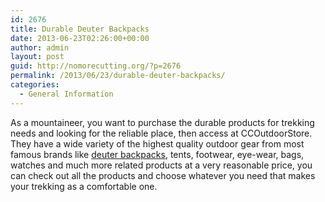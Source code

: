 ```yaml
---
id: 2676
title: Durable Deuter Backpacks
date: 2013-06-23T02:26:00+00:00
author: admin
layout: post
guid: http://nomorecutting.org/?p=2676
permalink: /2013/06/23/durable-deuter-backpacks/
categories:
  - General Information
---
```

As a mountaineer, you want to purchase the durable products for trekking needs and looking for the reliable place, then access at CCOutdoorStore. They have a wide variety of the highest quality outdoor gear from most famous brands like [deuter backpacks](http://www.ccoutdoorstore.com/deuter-backpacks-and-child-carriers.html), tents, footwear, eye-wear, bags, watches and much more related products at a very reasonable price, you can check out all the products and choose whatever you need that makes your trekking as a comfortable one.